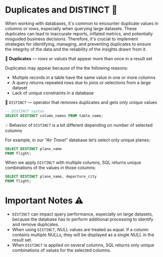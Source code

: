 # Duplicates and DISTINCT 👥

When working with databases, it's common to encounter duplicate values in columns or rows, especially when querying large datasets. These duplicates can lead to inaccurate reports, inflated metrics, and potentially misguided business decisions. Therefore, it's crucial to implement strategies for identifying, managing, and preventing duplicates to ensure the integrity of the data and the reliability of the insights drawn from it.

<aside>

📖 **Duplicates** — rows or values that appear more than once in a result set

</aside>

Duplicates may appear because of the the following reasons:

- Multiple records in a table have the same value in one or more columns
- A query returns repeated rows due to joins or selections from a large dataset
- Lack of unique constraints in a database

<aside>

📖 `DISTINCT` — operator that removes duplicates and gets only unique values

</aside>

```sql
-- DISTINCT syntax
SELECT DISTINCT column_names FROM table_name;
```

<aside>

💡 Behavior of `DISTINCT` is a bit different depending on number of selected columns

</aside>

For example, in our *“Air Travel”* database let’s select only unique planes:

```sql
SELECT DISTINCT plane_name
FROM flight;
```

When we apply `DISTINCT` with multiple columns, SQL returns unique combinations of the values in those columns:

```sql
SELECT DISTINCT plane_name, departure_city
FROM flight;
```

# Important Notes ⚠️

- `DISTINCT` can impact query performance, especially on large datasets, because the database has to perform additional processing to identify and remove duplicates.
- When using `DISTINCT`, *NULL* values are treated as equal. If a column contains multiple *NULLs*, they will be displayed as a single *NULL* in the result set.
- When `DISTINCT` is applied on several columns, SQL returns only unique combinations of values for the selected columns.